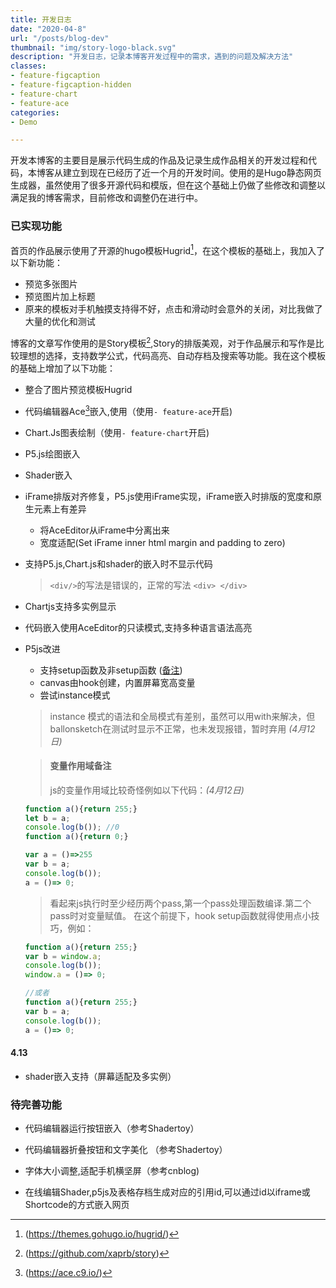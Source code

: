 ```yaml
---
title: 开发日志
date: "2020-04-8"
url: "/posts/blog-dev"
thumbnail: "img/story-logo-black.svg"
description: "开发日志，记录本博客开发过程中的需求，遇到的问题及解决方法"
classes:
- feature-figcaption
- feature-figcaption-hidden
- feature-chart
- feature-ace
categories:
- Demo

---
```

开发本博客的主要目是展示代码生成的作品及记录生成作品相关的开发过程和代码，本博客从建立到现在已经历了近一个月的开发时间。使用的是Hugo静态网页生成器，虽然使用了很多开源代码和模版，但在这个基础上仍做了些修改和调整以满足我的博客需求，目前修改和调整仍在进行中。
<!--more-->

### 已实现功能
首页的作品展示使用了开源的hugo模板Hugrid[^1]，在这个模板的基础上，我加入了以下新功能：
- 预览多张图片
- 预览图片加上标题
- 原来的模板对手机触摸支持得不好，点击和滑动时会意外的关闭，对比我做了大量的优化和测试

[^1]:(https://themes.gohugo.io/hugrid/)

博客的文章写作使用的是Story模板[^2],Story的排版美观，对于作品展示和写作是比较理想的选择，支持数学公式，代码高亮、自动存档及搜索等功能。我在这个模板的基础上增加了以下功能：
- 整合了图片预览模板Hugrid
- 代码编辑器Ace[^3]嵌入,使用（使用`- feature-ace`开启)
- Chart.Js图表绘制（使用`- feature-chart`开启)
- P5.js绘图嵌入
- Shader嵌入
- iFrame排版对齐修复，P5.js使用iFrame实现，iFrame嵌入时排版的宽度和原生元素上有差异
  - 将AceEditor从iFrame中分离出来
  - 宽度适配(Set iFrame inner html margin and padding to zero)
- 支持P5.js,Chart.js和shader的嵌入时不显示代码
  > `<div/>`的写法是错误的，正常的写法 `<div> </div> `
- Chartjs支持多实例显示
- 代码嵌入使用AceEditor的只读模式,支持多种语言语法高亮
- P5js改进
  - 支持setup函数及非setup函数 ([备注](#变量作用域备注))
  - canvas由hook创建，内置屏幕宽高变量
  - 尝试instance模式
  > instance 模式的语法和全局模式有差别，虽然可以用with来解决，但ballonsketch在测试时显示不正常，也未发现报错，暂时弃用  _(4月12日)_
  
  > #### 变量作用域备注
  > js的变量作用域比较奇怪例如以下代码：_(4月12日)_
  ```js
  function a(){return 255;}
  let b = a;
  console.log(b()); //0
  function a(){return 0;}
  ```
  ```js
  var a = ()=>255
  var b = a;
  console.log(b());
  a = ()=> 0;
  ```
  >看起来js执行时至少经历两个pass,第一个pass处理函数编译.第二个pass时对变量赋值。 在这个前提下，hook setup函数就得使用点小技巧，例如：
  ```js
  function a(){return 255;}
  var b = window.a;
  console.log(b());
  window.a = ()=> 0;

  //或者
  function a(){return 255;}
  var b = a;
  console.log(b());
  a = ()=> 0;
  ````

#### 4.13
- shader嵌入支持（屏幕适配及多实例）
[^2]:(https://github.com/xaprb/story)
[^3]:(https://ace.c9.io/)

### 待完善功能

- 代码编辑器运行按钮嵌入（参考Shadertoy）
- 代码编辑器折叠按钮和文字美化 （参考Shadertoy）

- 字体大小调整,适配手机横坚屏（参考cnblog)


- 在线编辑Shader,p5js及表格存档生成对应的引用id,可以通过id以iframe或Shortcode的方式嵌入网页
